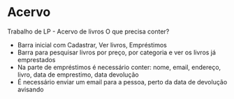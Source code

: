 # Acervo
Trabalho de LP - Acervo de livros 
O que precisa conter? 
- Barra inicial com Cadastrar, Ver livros, Empréstimos
- Barra para pesquisar livros por preço, por categoria e ver os livros já emprestados 
- Na parte de empréstimos é necessário conter: 
   nome, email, endereço, livro, data de emprestimo, data devolução
- É necessário enviar um email para a pessoa, perto da data de devolução avisando
